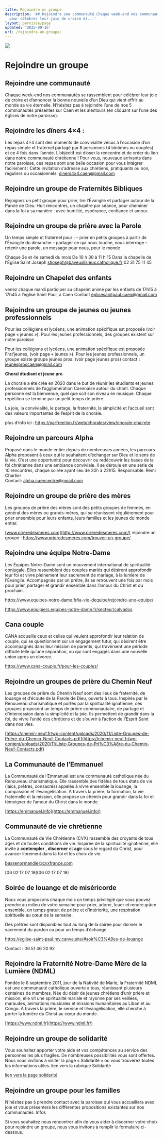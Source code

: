```yaml
---
title: Rejoindre un groupe
description: '## Rejoindre une communauté Chaque week-end nos communautés se rassemblent
  pour célébrer leur joie de croire et...'
layout: paroisse/page
updated: '2025-09-16'
url: /rejoindre-un-groupe/
---
```


[![](https://blogger.googleusercontent.com/img/a/AVvXsEjV9TCKZS9OC4S7ACeaee2pMTmA0KmFXqlaRwewPIxoV6-P7xxLbsX_lHE6dwwE9K5MW4DmOMd69lF07gMDy0UPlRE1zjJVps0f62JX8o0UMFEJ-D5HvwC6RShSbKHzpJj4qZxg_lulx0FzTZbpgrezZLxb56uKODDP7qpfVaSd22XAKs8PgLbOie3dCwiK=w640-h416)](https://blogger.googleusercontent.com/img/a/AVvXsEjV9TCKZS9OC4S7ACeaee2pMTmA0KmFXqlaRwewPIxoV6-P7xxLbsX_lHE6dwwE9K5MW4DmOMd69lF07gMDy0UPlRE1zjJVps0f62JX8o0UMFEJ-D5HvwC6RShSbKHzpJj4qZxg_lulx0FzTZbpgrezZLxb56uKODDP7qpfVaSd22XAKs8PgLbOie3dCwiK)

# Rejoindre un groupe

[](https://github.com/gnodet/bonpasteur#rejoindre-un-groupe)

## Rejoindre une communauté

[](https://github.com/gnodet/bonpasteur#rejoindre-une-communaut%C3%A9)

Chaque week-end nos communautés se rassemblent pour célébrer leur joie de croire et d’annoncer la bonne nouvelle d’un Dieu qui vient offrir au monde sa vie éternelle. N’hésitez pas à rejoindre l’une de nos 5 communautés présentes sur Caen et les alentours (en cliquant sur l’une des églises de notre paroisse).

## Rejoindre les dîners 4×4 :

[](https://github.com/gnodet/bonpasteur#rejoindre-les-d%C3%AEners-4x4-)

Les repas 4×4 sont des moments de convivialité vécus à l’occasion d’un repas simple et fraternel partagé par 8 personnes (4 binômes ou couples) et ce 4 fois dans l’année. L’objectif est d’oser la rencontre et de créer du lien dans notre communauté chrétienne ! Pour vous, nouveaux arrivants dans notre paroisse, ces repas sont une belle occasion pour vous intégrer facilement ! Cette invitation s’adresse aux chrétiens, pratiquants ou non, réguliers ou occasionnels. [diners4x4.caen@gmail.com](mailto:diners4x4.caen@gmail.com)

## 

## Rejoindre un groupe de Fraternités Bibliques

[](https://github.com/gnodet/bonpasteur#rejoindre-un-groupe-biblique)

Rejoignez un petit groupe pour prier, lire l’Évangile et partager autour de la Parole de Dieu. Huit rencontres, un chapitre par séance, pour cheminer dans la foi à sa manière : avec humilité, espérance, confiance et amour.

## Rejoindre un groupe de prière avec la Parole

[](https://github.com/gnodet/bonpasteur#rejoindre-un-groupe-de-pri%C3%A8re-avec-la-parole)

Un temps simple et fraternel pour : – prier en petits groupes à partir de l’Évangile du dimanche – partager ce qui nous touche, nous interroge – retenir une parole, un message pour nous, pour le monde

Chaque 2e et 4e samedi du mois De 10 h 30 à 11 h 15 Dans la chapelle de l’Église Saint Joseph [stjoseph@bayeuxlisieux.catholique.fr](mailto:stjoseph@bayeuxlisieux.catholique.fr) 02 31 75 11 45

## Rejoindre un Chapelet des enfants

[](https://github.com/gnodet/bonpasteur#rejoindre-un-chapelet-des-enfants)

venez chaque mardi participer au chapelet animé par les enfants de 17h15 à 17h45 à l’eglise Saint Paul, à Caen Contact [eglisesaintpaul.caen@gmail.com](mailto:eglisesaintpaul.caen@gmail.com)

## Rejoindre un groupe de jeunes ou jeunes professionnels

[](https://github.com/gnodet/bonpasteur#rejoindre-un-groupe-de-jeunes-ou-jeunes-professionnels)

Pour les collégiens et lycéens, une animation spécifique est proposée (voir page « jeunes »). Pour les jeunes professionnels, des groupes existent sur notre paroisse

Pour les collégiens et lycéens, une animation spécifique est proposée Frat’jeunes, (voir page « jeunes »). Pour les jeunes professionnels, un groupe existe groupe jeunes pros. (voir page jeunes pros) contact : [jeunesproscaen@gmail.com](mailto:jeunesproscaen@gmail.com)

**Choral étudiant et jeune pro**

La chorale a été crée en 2020 dans le but de réunir les étudiants et jeunes professionnels de l’agglomération Caennaise autour du chant. Chaque personne est la bienvenue, quel que soit son niveau en musique. Chaque répétition se termine par un petit temps de prière.

La joie, la convivialité, le partage, la fraternité, la simplicité et l’accueil sont des valeurs importantes de l’esprit de la chorale.

plus d’info ici : <https://parfreetion.fr/web/chorales/view/chorale-chairete>

## Rejoindre un parcours Alpha

[](https://github.com/gnodet/bonpasteur#rejoindre-un-parcours-alpha)

Proposé dans le monde entier depuis de nombreuses années, les parcours Alpha proposent à ceux qui le souhaitent d’échanger sur Dieu et le sens de la vie. C’est une opportunité pour découvrir ou redécouvrir les bases de la foi chrétienne dans une ambiance conviviale. Il se déroule en une série de 10 rencontres, chaque soirée ayant lieu de 20h à 22h15. Responsable: Rémi Chartier  
Contact: [alpha.caencentre@gmail.com](mailto:alpha.caencentre@gmail.com)

## Rejoindre un groupe de prière des mères

[](https://github.com/gnodet/bonpasteur#rejoindre-un-groupe-de-pri%C3%A8re-des-m%C3%A8res)

Les groupes de prière des mères sont des petits groupes de femmes, en général des mères ou grands-mères, qui se réunissent régulièrement pour prier ensemble pour leurs enfants, leurs familles et les jeunes du monde entier.

[www.prieredesmeres.com](http://www.prieredesmeres.com/) rejoindre un groupe : <https://www.prieredesmeres.com/trouver-un-groupe/>

## Rejoindre une équipe Notre-Dame

[](https://github.com/gnodet/bonpasteur#rejoindre-une-%C3%A9quipe-notre-dame)

Les Équipes Notre-Dame sont un mouvement international de spiritualité conjugale. Elles rassemblent des couples mariés qui désirent approfondir leur foi et vivre pleinement leur sacrement de mariage, à la lumière de l’Évangile. Accompagnés par un prêtre, ils se retrouvent une fois par mois pour prier, partager et grandir ensemble dans l’amour du Christ et du prochain.

<https://www.equipes-notre-dame.fr/la-vie-dequipe/rejoindre-une-equipe/>

<https://www.equipiers.equipes-notre-dame.fr/secteur/calvados>

## Cana couple

[](https://github.com/gnodet/bonpasteur#cana-couple)

CANA accueille ceux et celles qui veulent approfondir leur relation de couple, qui se questionnent sur un engagement futur, qui désirent être accompagnés dans leur mission de parents, qui traversent une période difficile telle qu’une séparation, ou qui sont engagés dans une nouvelle union après un divorce. 

<https://www.cana-couple.fr/pour-les-couples/>

## Rejoindre un groupes de prière du Chemin Neuf

[](https://github.com/gnodet/bonpasteur#rejoindre-un-groupes-de-pri%C3%A8re-du-chemin-neuf)

Les groupes de prière du Chemin Neuf sont des lieux de fraternité, de louange et d’écoute de la Parole de Dieu, ouverts à tous. Inspirés par le Renouveau charismatique et portés par la spiritualité ignatienne, ces groupes proposent un temps de prière communautaire, de partage et d’intercession dans la simplicité et la joie. Ils permettent de grandir dans la foi, de vivre l’unité des chrétiens et de s’ouvrir à l’action de l’Esprit Saint dans nos vies.

[https://chemin-neuf.fr/wp-content/uploads/2020/11/Liste-Groupes-de-Prière-du-Chemin-Neuf-Contacts.pdf](https://chemin-neuf.fr/wp-content/uploads/2020/11/Liste-Groupes-de-Pri%C3%A8re-du-Chemin-Neuf-Contacts.pdf)

## La Communauté de l’Emmanuel

[](https://github.com/gnodet/bonpasteur#la-communaut%C3%A9-de-lemmanuel)

La Communauté de l’Emmanuel est une communauté catholique née du Renouveau charismatique. Elle rassemble des fidèles de tous états de vie (laïcs, prêtres, consacrés) appelés à vivre ensemble la louange, la compassion et l’évangélisation. À travers la prière, la formation, la vie fraternelle et la mission, elle propose un chemin pour grandir dans la foi et témoigner de l’amour du Christ dans le monde.

[https://emmanuel.info](https://emmanuel.info/)

## Communauté de vie chrétienne

La Communauté de Vie Chrétienne (CVX) rassemble des croyants de tous âges et de toutes conditions de vie. Inspirée de la spiritualité ignatienne, elle invite à **contempler** , **discerner** et **agir** sous le regard du Christ, pour avancer librement dans la foi et les choix de vie.

[bassenormandie@cvxfrance.com](mailto:bassenormandie@cvxfrance.com)

[06 02 17 07 19](06 02 17 07 19)

## Soirée de louange et de miséricorde

Nous vous proposons chaque mois un temps privilégié que vous pouvez prendre au milieu de votre semaine pour prier, adorer, louer et rendre grâce ensemble, un temps gratuit de prière et d’intériorité, une respiration spirituelle au cœur de la semaine.

Des prêtres sont disponibles tout au long de la soirée pour donner le sacrement du pardon ou pour un temps d’échange. 

<https://eglise-saint-paul.my.canva.site/#soir%C3%A9es-de-louange>

Contact : 06 51 46 20 92

## 

## Rejoindre la Fraternité Notre-Dame Mère de la Lumière (NDML)

[](https://github.com/gnodet/bonpasteur#rejoindre-la-fraternit%C3%A9-notre-dame-m%C3%A8re-de-la-lumi%C3%A8re-ndml)

Fondée le 8 septembre 2011, jour de la Nativité de Marie, la Fraternité NDML est une communauté catholique ouverte à tous, réunissant plusieurs centaines de membres. Née du désir de jeunes chrétiens d’unir prière et mission, elle vit une spiritualité mariale et rayonne par ses veillées, maraudes, animations musicales et missions humanitaires au Liban et au Congo. À travers la prière, le service et l’évangélisation, elle cherche à porter la lumière du Christ au cœur du monde.

[https://www.ndml.fr](https://www.ndml.fr/)

## Rejoindre un groupe de solidarité

[](https://github.com/gnodet/bonpasteur#rejoindre-un-groupe-de-solidarit%C3%A9)

Vous souhaitez apporter votre aide et vos compétences au service des personnes les plus fragiles. De nombreuses possibilités vous sont offertes. Nous vous invitons à visiter la page « Solidarité » où vous trouverez toutes les informations utiles. lien vers la rubrique Solidarité

[lien vers la page solidarité](https://bonpasteurcaen.wordpress.com/solidarite/)

## 

## Rejoindre un groupe pour les familles

[](https://github.com/gnodet/bonpasteur#rejoindre-un-groupe-pour-les-familles)

N’hésitez pas à prendre contact avec la paroisse qui vous accueillera avec joie et vous présentera les différentes propositions existantes sur nos communautés. Infos

Si vous souhaitez nous rencontrer afin de vous aider à discerner votre choix pour rejoindre un groupe, nous vous invitons à remplir le formulaire ci-dessous.